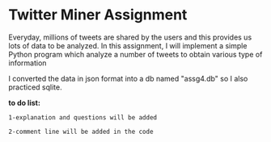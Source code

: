 # Twitter Miner Assignment

Everyday, millions of tweets are shared by the users and this provides us lots of data to be analyzed.
In this assignment, I will implement a simple Python program which analyze a number of tweets to obtain various type of information

I converted the data in json format into a db named "assg4.db" so I also practiced sqlite.




**to do list:** 
```
1-explanation and questions will be added

2-comment line will be added in the code
